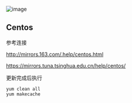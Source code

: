 ![image](https://www.centos.org/assets/img/centos-logo-white.png)

Centos
--
参考连接

http://mirrors.163.com/.help/centos.html

https://mirrors.tuna.tsinghua.edu.cn/help/centos/

更新完成后执行
```
yum clean all
yum makecache
```
